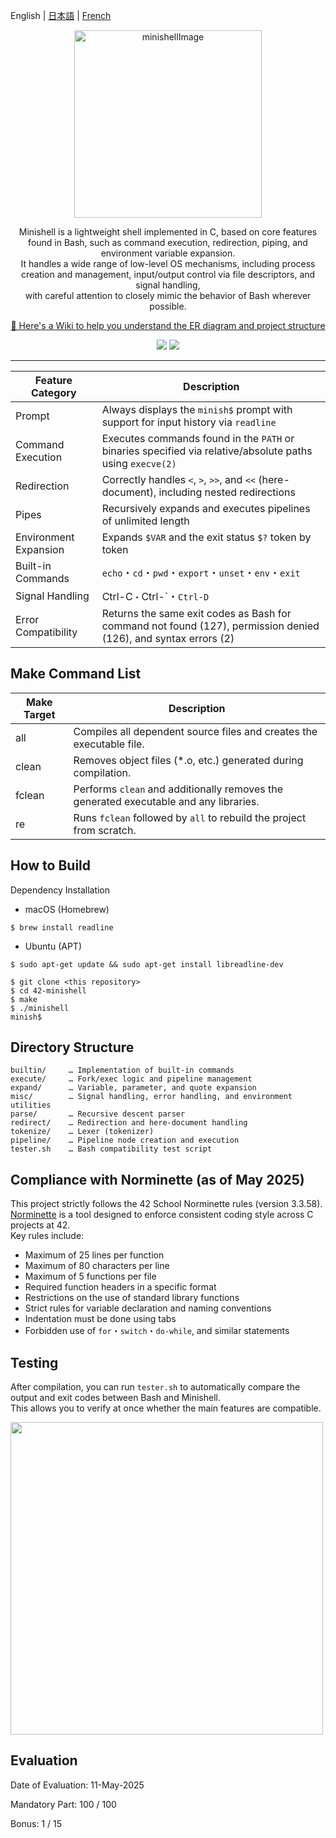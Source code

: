 English | [日本語](./README.md) | [French](./README_fr.md)

<p align="center">
  <picture>
    <img height="300" alt="minishellImage" src="https://github.com/user-attachments/assets/6753f61f-15b6-4d17-bcad-bad4a277fb19">
  </picture>
</p>

<p align="center">
Minishell is a lightweight shell implemented in C, based on core features found in Bash, such as command execution, redirection, piping, and environment variable expansion.<br>
It handles a wide range of low-level OS mechanisms, including process creation and management, input/output control via file descriptors, and signal handling,<br>
with careful attention to closely mimic the behavior of Bash wherever possible.
</p>

<p align="center">
  <a href="https://github.com/liqsuq/42-minishell/wiki">🐚 Here's a Wiki to help you understand the ER diagram and project structure</a>
</p>

<p align="center">
  <img src="https://img.shields.io/badge/-C-213a70.svg?logo=C&style=flat">
  <img src="https://img.shields.io/badge/-Linux-ea5520.svg?logo=linux&style=flat">
</p>

<hr>

| Feature Category     | Description |
|----------------------|-------------|
| Prompt               | Always displays the `minish$` prompt with support for input history via `readline`          |
| Command Execution    | Executes commands found in the `PATH` or binaries specified via relative/absolute paths using `execve(2)` |
| Redirection          | Correctly handles `<`, `>`, `>>`, and `<<` (here-document), including nested redirections    |
| Pipes                | Recursively expands and executes pipelines of unlimited length                               |
| Environment Expansion| Expands `$VAR` and the exit status `$?` token by token                                       |
| Built-in Commands    | `echo`・`cd`・`pwd`・`export`・`unset`・`env`・`exit`                                          |
| Signal Handling      | Ctrl-C`・`Ctrl-\`・`Ctrl-D`                                                                   |
| Error Compatibility  | Returns the same exit codes as Bash for command not found (127), permission denied (126), and syntax errors (2) |


## Make Command List
| Make Target | Description                                                                                     |
|-------------|-------------------------------------------------------------------------------------------------|
| all         | Compiles all dependent source files and creates the executable file.                            |
| clean       | Removes object files (*.o, etc.) generated during compilation.                                  |
| fclean      | Performs `clean` and additionally removes the generated executable and any libraries.           |
| re          | Runs `fclean` followed by `all` to rebuild the project from scratch.                            |



## How to Build
Dependency Installation
- macOS (Homebrew)
```
$ brew install readline
```
- Ubuntu (APT)
```
$ sudo apt-get update && sudo apt-get install libreadline-dev
```
```
$ git clone <this repository>
$ cd 42-minishell
$ make
$ ./minishell
minish$
```
## Directory Structure
```
builtin/     … Implementation of built-in commands  
execute/     … Fork/exec logic and pipeline management  
expand/      … Variable, parameter, and quote expansion  
misc/        … Signal handling, error handling, and environment utilities  
parse/       … Recursive descent parser  
redirect/    … Redirection and here-document handling  
tokenize/    … Lexer (tokenizer)  
pipeline/    … Pipeline node creation and execution  
tester.sh    … Bash compatibility test script  
```

## Compliance with Norminette (as of May 2025)

This project strictly follows the 42 School Norminette rules (version 3.3.58).  
[Norminette](https://github.com/42School/norminette) is a tool designed to enforce consistent coding style across C projects at 42.  
Key rules include:

- Maximum of 25 lines per function  
- Maximum of 80 characters per line  
- Maximum of 5 functions per file  
- Required function headers in a specific format  
- Restrictions on the use of standard library functions  
- Strict rules for variable declaration and naming conventions  
- Indentation must be done using tabs  
- Forbidden use of `for`・`switch`・`do-while`, and similar statements  

  
## Testing
After compilation, you can run `tester.sh` to automatically compare the output and exit codes between Bash and Minishell.  
This allows you to verify at once whether the main features are compatible.
<p align="left">
  <img src="https://github.com/user-attachments/assets/acb01f2c-5a10-4465-86d0-332571e75438" height="500">
</p>

## Evaluation

Date of Evaluation: 11-May-2025

Mandatory Part: 100 / 100

Bonus: 1 / 15
